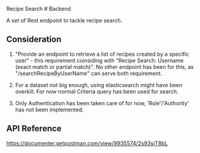 
Recipe Search # Backend

A set of Rest endpoint to tackle recipe search.


## Consideration

1. "Provide an endpoint to retrieve a list of recipes created by a specific user" - this requirement coinsiding with "Recipe Search: Username (exact match or partial match)". No other endpoint has been for this, as "/searchRecipeByUserName" can serve both requirement.

2. For a dataset not big enough, using elasticsearch might have been overkill. For now normal Criteria query has been used for search.

3. Only Authentication has been taken care of for now, 'Role'/'Authority' has not been implemented.


## API Reference

https://documenter.getpostman.com/view/9935574/2s93sjT8bL


